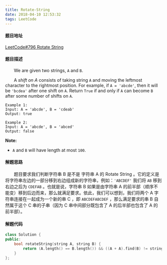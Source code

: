 ```yaml
---
title: Rotate-String
date: 2018-04-10 12:53:32
tags: LeetCode
---
```


#### 题目地址

[LeetCode#796 Rotate String](https://leetcode.com/problems/rotate-string/description/)

#### 题目描述

&emsp;&emsp;We are given two strings, `A` and `B`.

&emsp;&emsp;A *shift on A* consists of taking string `A` and moving the leftmost character to the rightmost position. For example, if `A = 'abcde'`, then it will be `'bcdea'` after one shift on `A`. Return `True` if and only if `A` can become `B` after some number of shifts on `A`.

<!--more-->

```
Example 1:
Input: A = 'abcde', B = 'cdeab'
Output: true

Example 2:
Input: A = 'abcde', B = 'abced'
Output: false
```

**Note:**

- `A` and `B` will have length at most `100`.

#### 解题思路

&emsp;&emsp;题目要求我们判断字符串 B 是不是 字符串 A 的 Rotate String 。它的定义是将字符串左边的一部分移到右边组成新的字符串，例如：`'ABCDEF'` 我们将 `AB` 移到右边之后为 `CDEFAB` 。也就是说，字符串 B 如果是由字符串 A 的前半部（顺序不能变）移到后边而来，那么就满足要求。依此，我们可以想到，我们将两个 A 字符串连接在一起成为一个新的串 C ，即 `ABCDEFABCDEF` ，那么满足要求的串 B 自然属于这个 C 串的子串（因为 C 串中间部分既包含了 A 的后半部也包含了 A 的前半部）。

#### 解题代码

```c++
class Solution {
public:
    bool rotateString(string A, string B) {
        return (A.length() == B.length()) && ((A + A).find(B) != string::npos);
    }
};
```


